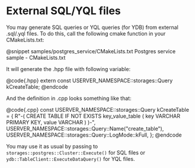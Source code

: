 # External SQL/YQL files

You may generate SQL queries or YQL queries (for YDB) from external .sql/.yql files.
To do this, call the following cmake function in your CMakeLists.txt:

@snippet samples/postgres_service/CMakeLists.txt Postgres service sample - CMakeLists.txt

It will generate the .hpp file with following variable:

@code{.hpp}
extern const USERVER_NAMESPACE::storages::Query kCreateTable;
@endcode

And the definition in .cpp looks something like that:

@code{.cpp}
const USERVER_NAMESPACE::storages::Query kCreateTable = {
    R"-(
    CREATE TABLE IF NOT EXISTS key_value_table (
            key VARCHAR PRIMARY KEY,
            value VARCHAR
    )
    )-",
    USERVER_NAMESPACE::storages::Query::Name("create_table"),
    USERVER_NAMESPACE::storages::Query::LogMode::kFull,
};
@endcode

You may use it as usual by passing to `storages::postgres::Cluster::Execute()`
for SQL files or `ydb::TableClient::ExecuteDataQuery()` for YQL files.
